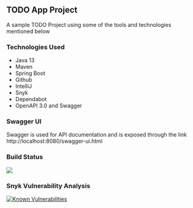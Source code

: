 ## TODO App Project
A sample TODO Project using some of the tools and technologies mentioned below

### Technologies Used
* Java 13
* Maven
* Spring Boot
* Github
* IntelliJ
* Snyk
* Dependabot
* OpenAPI 3.0 and Swagger

### Swagger UI
Swagger is used for API documentation and is exposed through the link http://localhost:8080/swagger-ui.html

### Build Status
![](https://github.com/skirankumars31/TodoApp/workflows/verifymaster/badge.svg)

### Snyk Vulnerability Analysis
[![Known Vulnerabilities](https://snyk.io/test/github/skirankumars31/TodoApp/badge.svg)](https://snyk.io/test/github/skirankumars31/TodoApp)